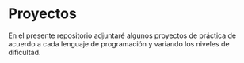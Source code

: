 # Proyectos
En el presente repositorio adjuntaré algunos proyectos de práctica de acuerdo a cada lenguaje de programación y variando los niveles de dificultad.
